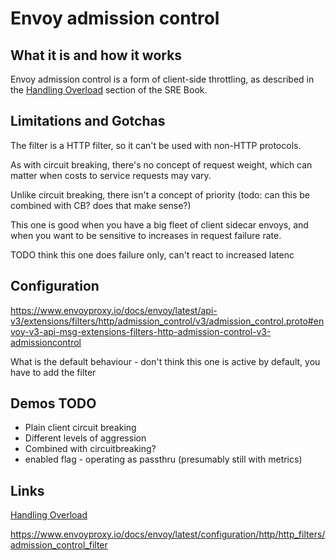 # Envoy admission control 

## What it is and how it works

Envoy admission control is a form of client-side throttling, as described in the [Handling Overload](https://sre.google/sre-book/handling-overload/) section of the SRE Book.

## Limitations and Gotchas

The filter is a HTTP filter, so it can't be used with non-HTTP protocols.

As with circuit breaking, there's no concept of request weight, which can matter when costs to service requests may vary.

Unlike circuit breaking, there isn't a concept of priority (todo: can this be combined with CB? does that make sense?)

This one is good when you have a big fleet of client sidecar envoys, and when you want to be sensitive to increases in request failure rate.

TODO think this one does failure only, can't react to increased latenc

## Configuration

https://www.envoyproxy.io/docs/envoy/latest/api-v3/extensions/filters/http/admission_control/v3/admission_control.proto#envoy-v3-api-msg-extensions-filters-http-admission-control-v3-admissioncontrol

What is the default behaviour - don't think this one is active by default, you have to add the filter

## Demos TODO

* Plain client circuit breaking
* Different levels of aggression
* Combined with circuitbreaking? 
* enabled flag - operating as passthru (presumably still with metrics)

## Links

[Handling Overload](https://sre.google/sre-book/handling-overload/)

https://www.envoyproxy.io/docs/envoy/latest/configuration/http/http_filters/admission_control_filter

